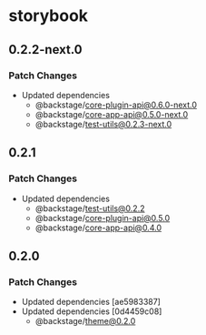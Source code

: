 # storybook

## 0.2.2-next.0

### Patch Changes

- Updated dependencies
  - @backstage/core-plugin-api@0.6.0-next.0
  - @backstage/core-app-api@0.5.0-next.0
  - @backstage/test-utils@0.2.3-next.0

## 0.2.1

### Patch Changes

- Updated dependencies
  - @backstage/test-utils@0.2.2
  - @backstage/core-plugin-api@0.5.0
  - @backstage/core-app-api@0.4.0

## 0.2.0

### Patch Changes

- Updated dependencies [ae5983387]
- Updated dependencies [0d4459c08]
  - @backstage/theme@0.2.0
